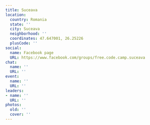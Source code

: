 ```yaml
---
title: Suceava
location:
  country: Romania
  state: ''
  city: Suceava
  neighborhood: ''
  coordinates: 47.647001, 26.25226
  plusCode: ''
social:
  name: Facebook page
  URL: https://www.facebook.com/groups/free.code.camp.suceava
chat:
  name: ''
  URL: ''
event:
  name: ''
  URL: ''
leaders:
- name: ''
  URL: ''
photos:
  old: ''
  cover: ''
---
```

